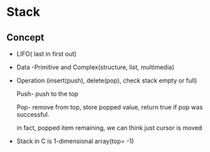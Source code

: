 # Stack

## Concept

* LIFO( last in first out)

* Data -Primitive and Complex(structure, list, multimedia)

* Operation (insert(push), delete(pop), check stack empty or full)

  Push- push to the top

  Pop- remove from top, store popped value, return true if pop was successful. 

  in fact, popped item remaining, we can think just cursor is moved 

* Stack in C is 1-dimensional array(top= -1)